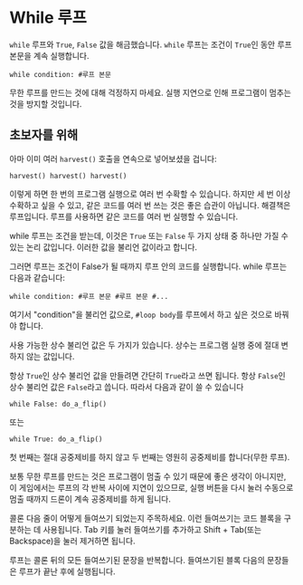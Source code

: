 # While 루프
`while` 루프와 `True`, `False` 값을 해금했습니다. `while` 루프는 조건이 `True`인 동안 루프 본문을 계속 실행합니다.

`while condition:
	#루프 본문`

무한 루프를 만드는 것에 대해 걱정하지 마세요. 실행 지연으로 인해 프로그램이 멈추는 것을 방지할 것입니다.

## 초보자를 위해
아마 이미 여러 `harvest()` 호출을 연속으로 넣어보셨을 겁니다:

`harvest()
harvest()
harvest()`

이렇게 하면 한 번의 프로그램 실행으로 여러 번 수확할 수 있습니다.
하지만 세 번 이상 수확하고 싶을 수 있고, 같은 코드를 여러 번 쓰는 것은 좋은 습관이 아닙니다.
해결책은 루프입니다.
루프를 사용하면 같은 코드를 여러 번 실행할 수 있습니다.

while 루프는 조건을 받는데, 이것은 `True` 또는 `False` 두 가지 상태 중 하나만 가질 수 있는 논리 값입니다.
이러한 값을 불리언 값이라고 합니다.

그러면 루프는 조건이 False가 될 때까지 루프 안의 코드를 실행합니다.
while 루프는 다음과 같습니다:

`while condition:
	#루프 본문
	#루프 본문
	#...`
	
여기서 "condition"을 불리언 값으로, `#loop body`를 루프에서 하고 싶은 것으로 바꿔야 합니다.

사용 가능한 상수 불리언 값은 두 가지가 있습니다. 상수는 프로그램 실행 중에 절대 변하지 않는 값입니다.

항상 `True`인 상수 불리언 값을 만들려면 간단히 `True`라고 쓰면 됩니다. 항상 `False`인 상수 불리언 값은 `False`라고 씁니다.
따라서 다음과 같이 쓸 수 있습니다


`while False:
	do_a_flip()`

또는

`while True:
	do_a_flip()`

첫 번째는 절대 공중제비를 하지 않고 두 번째는 영원히 공중제비를 합니다(무한 루프).

보통 무한 루프를 만드는 것은 프로그램이 멈출 수 있기 때문에 좋은 생각이 아니지만, 이 게임에서는 루프의 각 반복 사이에 지연이 있으므로, 실행 버튼을 다시 눌러 수동으로 멈출 때까지 드론이 계속 공중제비를 하게 됩니다.

콜론 다음 줄이 어떻게 들여쓰기 되었는지 주목하세요. 이런 들여쓰기는 코드 블록을 구분하는 데 사용됩니다.
Tab 키를 눌러 들여쓰기를 추가하고 Shift + Tab(또는 Backspace)을 눌러 제거하면 됩니다.

루프는 콜론 뒤의 모든 들여쓰기된 문장을 반복합니다.
들여쓰기된 블록 다음의 문장들은 루프가 끝난 후에 실행됩니다.
